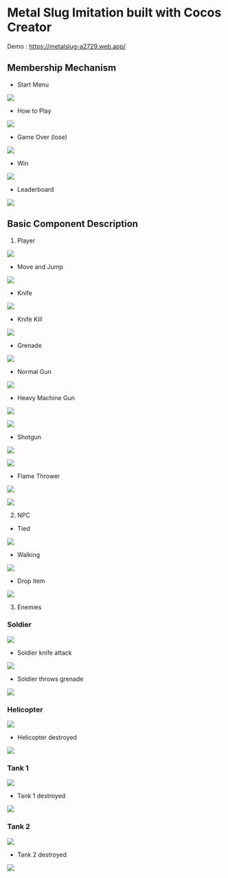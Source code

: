 # Metal Slug Imitation built with Cocos Creator
Demo : https://metalslug-a2729.web.app/

## Membership Mechanism

* Start Menu

![](https://raw.githubusercontent.com/rickho886/Metal-Slug/main/settings/startmenu.jpg)

* How to Play

![](https://raw.githubusercontent.com/rickho886/Metal-Slug/main/settings/rules.jpg)

* Game Over (lose)

![](https://raw.githubusercontent.com/rickho886/Metal-Slug/main/settings/gameover.jpg)

* Win

![](https://raw.githubusercontent.com/rickho886/Metal-Slug/main/settings/win.gif)

* Leaderboard

![](https://raw.githubusercontent.com/rickho886/Metal-Slug/main/settings/leaderboard.jpg)

## Basic Component Description

1. Player

![](https://raw.githubusercontent.com/rickho886/Metal-Slug/main/settings/player-idle.gif)

* Move and Jump

![](https://raw.githubusercontent.com/rickho886/Metal-Slug/main/settings/move%20and%20jump.gif)

* Knife

![](https://raw.githubusercontent.com/rickho886/Metal-Slug/main/settings/knife.gif)

* Knife Kill

![](https://raw.githubusercontent.com/rickho886/Metal-Slug/main/settings/knife-kill.gif)

* Grenade

![](https://raw.githubusercontent.com/rickho886/Metal-Slug/main/settings/hand-bomb.gif)

* Normal Gun

![](https://raw.githubusercontent.com/rickho886/Metal-Slug/main/settings/normal-gun.gif)

* Heavy Machine Gun

![](https://raw.githubusercontent.com/rickho886/Metal-Slug/main/settings/machine-gun-item.gif)

![](https://raw.githubusercontent.com/rickho886/Metal-Slug/main/settings/machine-gun.gif)

* Shotgun

![](https://raw.githubusercontent.com/rickho886/Metal-Slug/main/settings/shotgun-item.gif)

![](https://raw.githubusercontent.com/rickho886/Metal-Slug/main/settings/shotgun.gif)

* Flame Thrower

![](https://raw.githubusercontent.com/rickho886/Metal-Slug/main/settings/flame%20thrower-item.gif)

![](https://raw.githubusercontent.com/rickho886/Metal-Slug/main/settings/flame%20thrower.gif)

2. NPC

* Tied

![](https://raw.githubusercontent.com/rickho886/Metal-Slug/main/settings/item.gif)

* Walking

![](https://raw.githubusercontent.com/rickho886/Metal-Slug/main/settings/npc-walk.gif)

* Drop item

![](https://raw.githubusercontent.com/rickho886/Metal-Slug/main/settings/npc-give-item.gif)




3. Enemies

### Soldier

![](https://raw.githubusercontent.com/rickho886/Metal-Slug/main/settings/soldier.png)

* Soldier knife attack

![](https://raw.githubusercontent.com/rickho886/Metal-Slug/main/settings/enemy-knife.gif)

* Soldier throws grenade

![](https://raw.githubusercontent.com/rickho886/Metal-Slug/main/settings/enemy-grenade.gif)

### Helicopter

![](https://raw.githubusercontent.com/rickho886/Metal-Slug/main/settings/helicopter.png)

* Helicopter destroyed

![](https://gitlab.com/107062361/metal-slug/-/raw/master/enemy-plane.gif)

### Tank 1

![](https://raw.githubusercontent.com/rickho886/Metal-Slug/main/settings/tank1.png)

* Tank 1 destroyed

![](https://raw.githubusercontent.com/rickho886/Metal-Slug/main/settings/tank-enemy.gif)

### Tank 2

![](https://raw.githubusercontent.com/rickho886/Metal-Slug/main/settings/tank2.png)

* Tank 2 destroyed

![](https://raw.githubusercontent.com/rickho886/Metal-Slug/main/settings/tank-bomb%20enemy.gif)
